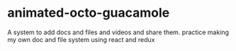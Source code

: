 # animated-octo-guacamole

A system to add docs and files and videos and share them.
practice making my own doc and file system using react and redux
